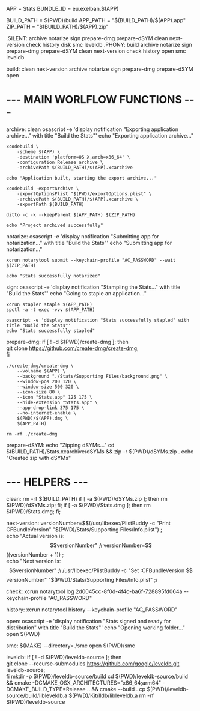 APP = Stats
BUNDLE_ID = eu.exelban.$(APP)

BUILD_PATH = $(PWD)/build
APP_PATH = "$(BUILD_PATH)/$(APP).app"
ZIP_PATH = "$(BUILD_PATH)/$(APP).zip"

.SILENT: archive notarize sign prepare-dmg prepare-dSYM clean next-version check history disk smc leveldb
.PHONY: build archive notarize sign prepare-dmg prepare-dSYM clean next-version check history open smc leveldb

build: clean next-version archive notarize sign prepare-dmg prepare-dSYM open

# --- MAIN WORLFLOW FUNCTIONS --- #

archive: clean
	osascript -e 'display notification "Exporting application archive..." with title "Build the Stats"'
	echo "Exporting application archive..."

	xcodebuild \
  		-scheme $(APP) \
  		-destination 'platform=OS X,arch=x86_64' \
  		-configuration Release archive \
  		-archivePath $(BUILD_PATH)/$(APP).xcarchive

	echo "Application built, starting the export archive..."

	xcodebuild -exportArchive \
  		-exportOptionsPlist "$(PWD)/exportOptions.plist" \
  		-archivePath $(BUILD_PATH)/$(APP).xcarchive \
  		-exportPath $(BUILD_PATH)

	ditto -c -k --keepParent $(APP_PATH) $(ZIP_PATH)

	echo "Project archived successfully"

notarize:
	osascript -e 'display notification "Submitting app for notarization..." with title "Build the Stats"'
	echo "Submitting app for notarization..."

	xcrun notarytool submit --keychain-profile "AC_PASSWORD" --wait $(ZIP_PATH)

	echo "Stats successfully notarized"

sign:
	osascript -e 'display notification "Stampling the Stats..." with title "Build the Stats"'
	echo "Going to staple an application..."

	xcrun stapler staple $(APP_PATH)
	spctl -a -t exec -vvv $(APP_PATH)

	osascript -e 'display notification "Stats successfully stapled" with title "Build the Stats"'
	echo "Stats successfully stapled"

prepare-dmg:
	if [ ! -d $(PWD)/create-dmg ]; then \
	    git clone https://github.com/create-dmg/create-dmg; \
	fi

	./create-dmg/create-dmg \
	    --volname $(APP) \
	    --background "./Stats/Supporting Files/background.png" \
	    --window-pos 200 120 \
	    --window-size 500 320 \
	    --icon-size 80 \
	    --icon "Stats.app" 125 175 \
	    --hide-extension "Stats.app" \
	    --app-drop-link 375 175 \
	    --no-internet-enable \
	    $(PWD)/$(APP).dmg \
	    $(APP_PATH)

	rm -rf ./create-dmg

prepare-dSYM:
	echo "Zipping dSYMs..."
	cd $(BUILD_PATH)/Stats.xcarchive/dSYMs && zip -r $(PWD)/dSYMs.zip .
	echo "Created zip with dSYMs"

# --- HELPERS --- #

clean:
	rm -rf $(BUILD_PATH)
	if [ -a $(PWD)/dSYMs.zip ]; then rm $(PWD)/dSYMs.zip; fi;
	if [ -a $(PWD)/Stats.dmg ]; then rm $(PWD)/Stats.dmg; fi;

next-version:
	versionNumber=$$(/usr/libexec/PlistBuddy -c "Print CFBundleVersion" "$(PWD)/Stats/Supporting Files/Info.plist") ;\
	echo "Actual version is: $$versionNumber" ;\
	versionNumber=$$((versionNumber + 1)) ;\
	echo "Next version is: $$versionNumber" ;\
	/usr/libexec/PlistBuddy -c "Set :CFBundleVersion $$versionNumber" "$(PWD)/Stats/Supporting Files/Info.plist" ;\

check:
	xcrun notarytool log 2d0045cc-8f0d-4f4c-ba6f-728895fd064a --keychain-profile "AC_PASSWORD"

history:
	xcrun notarytool history --keychain-profile "AC_PASSWORD"

open:
	osascript -e 'display notification "Stats signed and ready for distribution" with title "Build the Stats"'
	echo "Opening working folder..."
	open $(PWD)

smc:
	$(MAKE) --directory=./smc
	open $(PWD)/smc

leveldb:
	if [ ! -d $(PWD)/leveldb-source ]; then \
		git clone --recurse-submodules https://github.com/google/leveldb.git leveldb-source; \
	fi
	mkdir -p $(PWD)/leveldb-source/build
	cd $(PWD)/leveldb-source/build && cmake -DCMAKE_OSX_ARCHITECTURES="x86_64;arm64" -DCMAKE_BUILD_TYPE=Release .. && cmake --build .
	cp $(PWD)/leveldb-source/build/libleveldb.a $(PWD)/Kit/lldb/libleveldb.a
	rm -rf $(PWD)/leveldb-source